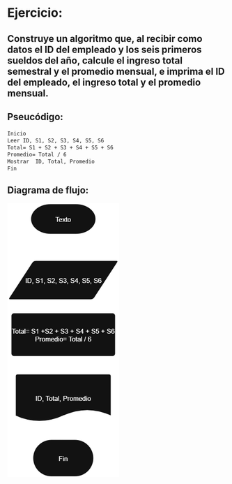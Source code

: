 # Ejercicio:
Construye un algoritmo que, al recibir como datos el ID del empleado y los seis primeros sueldos del año, calcule el ingreso total semestral y el promedio mensual, e imprima el ID del empleado, el ingreso total y el promedio mensual.
---

## Pseucódigo:

```
Inicio
Leer ID, S1, S2, S3, S4, S5, S6
Total= S1 + S2 + S3 + S4 + S5 + S6
Promedio= Total / 6
Mostrar  ID, Total, Promedio
Fin
```

## Diagrama de flujo:
![Diagrama-flujo](Diagrama-ejercicio2.drawio.png)
